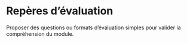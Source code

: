# Repères d’évaluation

Proposer des questions ou formats d’évaluation simples pour valider la compréhension du module.
